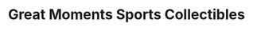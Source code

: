 ---
title: "Great Moments Sports Collectibles"
url: /nottingham/great-moments-sports-collectibles/
shop: shop
---